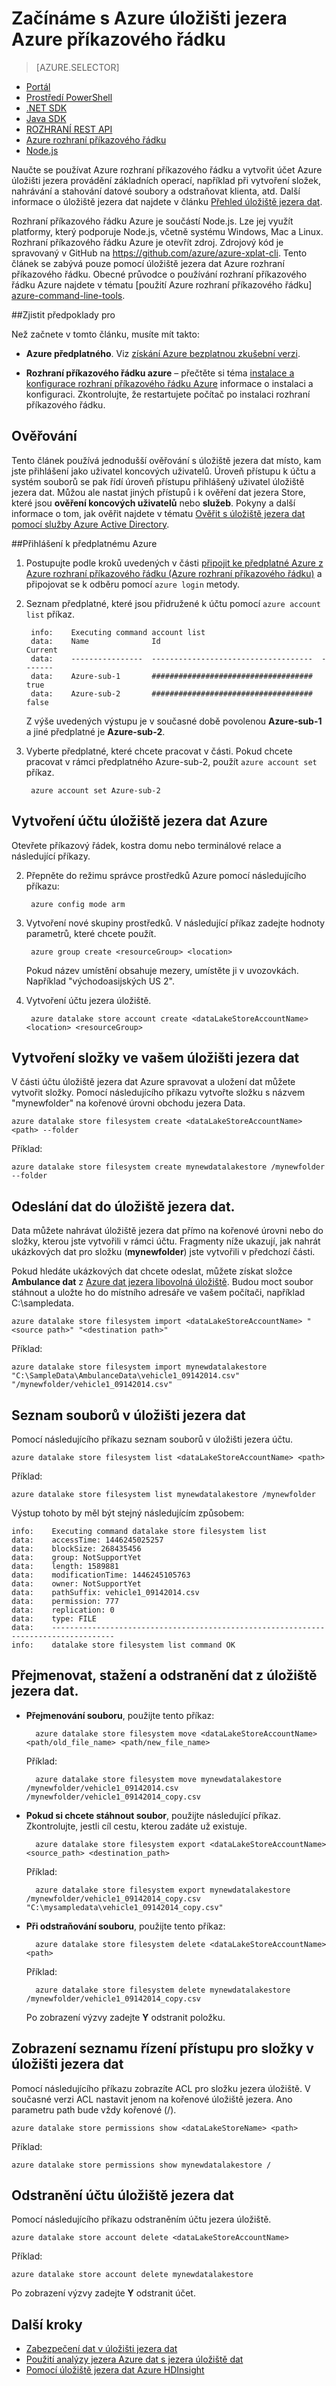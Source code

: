<properties
   pageTitle="Začínáme s úložiště jezera dat pomocí rozhraní příkazového řádku různé platformy | Microsoft Azure"
   description="Umožňuje vytvořit účet úložiště jezera dat a provádění základních operací Azure různé platformy příkazového řádku"
   services="data-lake-store"
   documentationCenter=""
   authors="nitinme"
   manager="jhubbard"
   editor="cgronlun"/>

<tags
   ms.service="data-lake-store"
   ms.devlang="na"
   ms.topic="get-started-article"
   ms.tgt_pltfrm="na"
   ms.workload="big-data"
   ms.date="09/27/2016"
   ms.author="nitinme"/>

# <a name="get-started-with-azure-data-lake-store-using-azure-command-line"></a>Začínáme s Azure úložišti jezera Azure příkazového řádku

> [AZURE.SELECTOR]
- [Portál](data-lake-store-get-started-portal.md)
- [Prostředí PowerShell](data-lake-store-get-started-powershell.md)
- [.NET SDK](data-lake-store-get-started-net-sdk.md)
- [Java SDK](data-lake-store-get-started-java-sdk.md)
- [ROZHRANÍ REST API](data-lake-store-get-started-rest-api.md)
- [Azure rozhraní příkazového řádku](data-lake-store-get-started-cli.md)
- [Node.js](data-lake-store-manage-use-nodejs.md)

Naučte se používat Azure rozhraní příkazového řádku a vytvořit účet Azure úložišti jezera provádění základních operací, například při vytvoření složek, nahrávání a stahování datové soubory a odstraňovat klienta, atd. Další informace o úložiště jezera dat najdete v článku [Přehled úložiště jezera dat](data-lake-store-overview.md).

Rozhraní příkazového řádku Azure je součástí Node.js. Lze jej využít platformy, který podporuje Node.js, včetně systému Windows, Mac a Linux. Rozhraní příkazového řádku Azure je otevřít zdroj. Zdrojový kód je spravovaný v GitHub na <a href= "https://github.com/azure/azure-xplat-cli">https://github.com/azure/azure-xplat-cli</a>. Tento článek se zabývá pouze pomocí úložiště jezera dat Azure rozhraní příkazového řádku. Obecné průvodce o používání rozhraní příkazového řádku Azure najdete v tématu [použití Azure rozhraní příkazového řádku] [azure-command-line-tools].


##<a name="prerequisites"></a>Zjistit předpoklady pro

Než začnete v tomto článku, musíte mít takto:

- **Azure předplatného**. Viz [získání Azure bezplatnou zkušební verzi](https://azure.microsoft.com/pricing/free-trial/).

- **Rozhraní příkazového řádku azure** – přečtěte si téma [instalace a konfigurace rozhraní příkazového řádku Azure](../xplat-cli-install.md) informace o instalaci a konfiguraci. Zkontrolujte, že restartujete počítač po instalaci rozhraní příkazového řádku.

## <a name="authentication"></a>Ověřování

Tento článek používá jednodušší ověřování s úložiště jezera dat místo, kam jste přihlášení jako uživatel koncových uživatelů. Úroveň přístupu k účtu a systém souborů se pak řídí úroveň přístupu přihlášený uživatel úložiště jezera dat. Můžou ale nastat jiných přístupů i k ověření dat jezera Store, které jsou **ověření koncových uživatelů** nebo **služeb**. Pokyny a další informace o tom, jak ověřit najdete v tématu [Ověřit s úložiště jezera dat pomocí služby Azure Active Directory](data-lake-store-authenticate-using-active-directory.md).

##<a name="login-to-your-azure-subscription"></a>Přihlášení k předplatnému Azure

1. Postupujte podle kroků uvedených v části [připojit ke předplatné Azure z Azure rozhraní příkazového řádku (Azure rozhraní příkazového řádku)](../xplat-cli-connect.md) a připojovat se k odběru pomocí `azure login` metody.

2. Seznam předplatné, které jsou přidružené k účtu pomocí `azure account list` příkaz.

        info:    Executing command account list
        data:    Name              Id                                    Current
        data:    ----------------  ------------------------------------  -------
        data:    Azure-sub-1       ####################################  true
        data:    Azure-sub-2       ####################################  false

    Z výše uvedených výstupu je v současné době povolenou **Azure-sub-1** a jiné předplatné je **Azure-sub-2**. 

3. Vyberte předplatné, které chcete pracovat v části. Pokud chcete pracovat v rámci předplatného Azure-sub-2, použít `azure account set` příkaz.

        azure account set Azure-sub-2


## <a name="create-an-azure-data-lake-store-account"></a>Vytvoření účtu úložiště jezera dat Azure

Otevřete příkazový řádek, kostra domu nebo terminálové relace a následující příkazy.

2. Přepněte do režimu správce prostředků Azure pomocí následujícího příkazu:

        azure config mode arm


5. Vytvoření nové skupiny prostředků. V následující příkaz zadejte hodnoty parametrů, které chcete použít.

        azure group create <resourceGroup> <location>

    Pokud název umístění obsahuje mezery, umístěte ji v uvozovkách. Například "východoasijských US 2".

5. Vytvoření účtu jezera úložiště.

        azure datalake store account create <dataLakeStoreAccountName> <location> <resourceGroup>

## <a name="create-folders-in-your-data-lake-store"></a>Vytvoření složky ve vašem úložišti jezera dat

V části účtu úložiště jezera dat Azure spravovat a uložení dat můžete vytvořit složky. Pomocí následujícího příkazu vytvořte složku s názvem "mynewfolder" na kořenové úrovni obchodu jezera Data.

    azure datalake store filesystem create <dataLakeStoreAccountName> <path> --folder

Příklad:

    azure datalake store filesystem create mynewdatalakestore /mynewfolder --folder

## <a name="upload-data-to-your-data-lake-store"></a>Odeslání dat do úložiště jezera dat.

Data můžete nahrávat úložiště jezera dat přímo na kořenové úrovni nebo do složky, kterou jste vytvořili v rámci účtu. Fragmenty níže ukazují, jak nahrát ukázkových dat pro složku (**mynewfolder**) jste vytvořili v předchozí části.

Pokud hledáte ukázkových dat chcete odeslat, můžete získat složce **Ambulance dat** z [Azure dat jezera libovolná úložiště](https://github.com/MicrosoftBigData/usql/tree/master/Examples/Samples/Data/AmbulanceData). Budou moct soubor stáhnout a uložte ho do místního adresáře ve vašem počítači, například C:\sampledata\.

    azure datalake store filesystem import <dataLakeStoreAccountName> "<source path>" "<destination path>"

Příklad:

    azure datalake store filesystem import mynewdatalakestore "C:\SampleData\AmbulanceData\vehicle1_09142014.csv" "/mynewfolder/vehicle1_09142014.csv"


## <a name="list-files-in-data-lake-store"></a>Seznam souborů v úložišti jezera dat

Pomocí následujícího příkazu seznam souborů v úložišti jezera účtu.

    azure datalake store filesystem list <dataLakeStoreAccountName> <path>

Příklad:

    azure datalake store filesystem list mynewdatalakestore /mynewfolder

Výstup tohoto by měl být stejný následujícím způsobem:

    info:    Executing command datalake store filesystem list
    data:    accessTime: 1446245025257
    data:    blockSize: 268435456
    data:    group: NotSupportYet
    data:    length: 1589881
    data:    modificationTime: 1446245105763
    data:    owner: NotSupportYet
    data:    pathSuffix: vehicle1_09142014.csv
    data:    permission: 777
    data:    replication: 0
    data:    type: FILE
    data:    ------------------------------------------------------------------------------------
    info:    datalake store filesystem list command OK

## <a name="rename-download-and-delete-data-from-your-data-lake-store"></a>Přejmenovat, stažení a odstranění dat z úložiště jezera dat.

* **Přejmenování souboru**, použijte tento příkaz:

        azure datalake store filesystem move <dataLakeStoreAccountName> <path/old_file_name> <path/new_file_name>

    Příklad:

        azure datalake store filesystem move mynewdatalakestore /mynewfolder/vehicle1_09142014.csv /mynewfolder/vehicle1_09142014_copy.csv

* **Pokud si chcete stáhnout soubor**, použijte následující příkaz. Zkontrolujte, jestli cíl cestu, kterou zadáte už existuje.

        azure datalake store filesystem export <dataLakeStoreAccountName> <source_path> <destination_path>

    Příklad:

        azure datalake store filesystem export mynewdatalakestore /mynewfolder/vehicle1_09142014_copy.csv "C:\mysampledata\vehicle1_09142014_copy.csv"

* **Při odstraňování souboru**, použijte tento příkaz:

        azure datalake store filesystem delete <dataLakeStoreAccountName> <path>

    Příklad:

        azure datalake store filesystem delete mynewdatalakestore /mynewfolder/vehicle1_09142014_copy.csv

    Po zobrazení výzvy zadejte **Y** odstranit položku.

## <a name="view-the-access-control-list-for-a-folder-in-data-lake-store"></a>Zobrazení seznamu řízení přístupu pro složky v úložišti jezera dat

Pomocí následujícího příkazu zobrazíte ACL pro složku jezera úložiště. V současné verzi ACL nastavit jenom na kořenové úložiště jezera. Ano parametru path bude vždy kořenové (/).

    azure datalake store permissions show <dataLakeStoreName> <path>

Příklad:

    azure datalake store permissions show mynewdatalakestore /


## <a name="delete-your-data-lake-store-account"></a>Odstranění účtu úložiště jezera dat

Pomocí následujícího příkazu odstraněním účtu jezera úložiště.

    azure datalake store account delete <dataLakeStoreAccountName>

Příklad:

    azure datalake store account delete mynewdatalakestore

Po zobrazení výzvy zadejte **Y** odstranit účet.


## <a name="next-steps"></a>Další kroky

- [Zabezpečení dat v úložišti jezera dat](data-lake-store-secure-data.md)
- [Použití analýzy jezera Azure dat s jezera úložiště dat](../data-lake-analytics/data-lake-analytics-get-started-portal.md)
- [Pomocí úložiště jezera dat Azure HDInsight](data-lake-store-hdinsight-hadoop-use-portal.md)


[azure-command-line-tools]: ../xplat-cli-install.md
